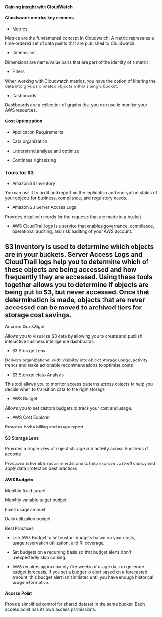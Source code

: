#### Gaining insight with CloudWatch

#### Cloudwatch metrics key elemens

 - Metrics

Metrics are the fundamental concept in Cloudwatch. A metric represents
a time-ordered set of data points that are published to Cloudwatch.


 - Dimensions

Dimensions are name/value pairs that are part of the identity of a metric.


 - Filters

When working with Cloudwatch metrics, you have the option of filtering
the data into groups o related objects within a single bucket.


- Dashboards

Dashboards are a collection of graphs that you can use to monitor your AWS resources.



#### Cost Optimization

- Application Requirements

- Data organization

- Understand,analyze and optimize

- Continous right sizing

### Tools for S3

- Amazon S3 Inventory

You can use it to audit and report on the replication and encryption
status of your objects for business, compliance, and regulatory needs.

- Amazon S3 Server Access Logs

Provides detailed records for the requests that are made to a bucket.

- AWS CloudTrail logs
Is a service that enables governance, compliance, operational auditing, and risk
auditing of your AWS account.



S3 Inventory is used to determine which objects are in your buckets. Server Access Logs 
and CloudTrail logs help you to determine which of these objects are being accessed and how 
frequently they are accessed.  Using these tools together allows you to determine if objects 
are being put to S3, but never accessed. Once that determination is made, objects that are never
accessed can be moved to archived tiers for storage cost savings.
- 

Amazon QuickSight

Allows you to visualize S3 data by allowing you to create
and publish interactive business intelligence dashboards.

- S3 Storage Lens

Delivers organizational wide visibility into object storage usage,
activity trends and make actionable recommendations to optimize costs.

- S3 Storage class Analysis

This tool allows you to monitor access patterns across objects
to help you decide when to transition data to the right storage

- AWS Budget

Allows you to set custom budgets to track your cost and usage.

- AWS Cost Explorer

Provides botha billing and usage report.


#### S3 Storage Lens

Provides a single view of object storage and activity across hundreds of
acconts

Produces actionable recommnedations to help improve cost-efficiency and apply
data protection best practices


#### AWS Budgets

Monthly fixed target

Monthly variable target budget

Fixed usage amount

Daily utilization budget

Best Practices

- Use AWS Budget to set custom budgets based on your costs, usage,reservation
utilization, and RI coverage.

- Set budgets on a recurring basis so that budget alerts don't unexpectedly
stop coming.

- AWS requires approximately five weeks of usage data to generate 
 budget forecasts. If you set a budget to alert based on a 
 forecasted amount, this budget alert isn't initiated until 
you have enough historical usage information.


#### Access Point

Provide simplified control for shared dataset in the same bucket.
Each access point has its own access permissions.
